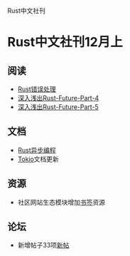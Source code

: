 <div id="lanmu">
    <div id="word">Rust中文社刊</div>
</div>

# Rust中文社刊12月上

## 阅读

- [Rust错误处理](https://rustlang-cn.org/read/rust/2018/rust-error-handle.html)
- [深入浅出Rust-Future-Part-4](https://rustlang-cn.org//read/rust/2018/深入浅出Rust-Future-Part-4.html)
- [深入浅出Rust-Future-Part-5](https://rustlang-cn.org//read/rust/2018/深入浅出Rust-Future-Part-5.html)

## 文档

- [Rust异步编程](https://rustlang-cn.org/rust/async-rust/)
- [Tokio](https://rustlang-cn.org/server/tokio/)文档更新

## 资源

- 社区网站生态模块增加[书签](https://rustlang-cn.org/resourse/mark/)资源

## 论坛

- 新增帖子33项[新帖](https://github.com/rustlang-cn/forum/issues)

